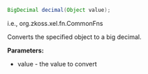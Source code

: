```java
BigDecimal decimal(Object value);
```

  
i.e.,
<javadoc method="toDecimal(java.lang.Object)">org.zkoss.xel.fn.CommonFns</javadoc>

Converts the specified object to a big decimal.

**Parameters:**

- value - the value to convert


